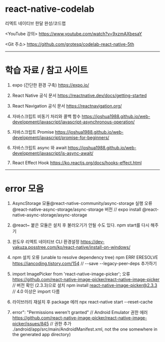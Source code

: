 # react-native-codelab
리엑트 네이티브 한달 완성/코드랩

<YouTube 강의>
https://www.youtube.com/watch?v=9xzmAXbesaY

<Git 주소>
https://github.com/grotesq/codelab-react-native-5th


------

# 학습 자료 / 참고 사이트

1. expo (간단한 환경 구축)
https://expo.io/

2. React Native 공식 문서
https://reactnative.dev/docs/getting-started

3. React Navigation 공식 문서
https://reactnavigation.org/

4. 자바스크립트 비동기 처리와 콜백 함수
https://joshua1988.github.io/web-development/javascript/javascript-asynchronous-operation/

5. 자바스크립트 Promise 
https://joshua1988.github.io/web-development/javascript/promise-for-beginners/ 

6. 자바스크립트 async 와 await
https://joshua1988.github.io/web-development/javascript/js-async-await/  

7. React Effect Hook
https://ko.reactjs.org/docs/hooks-effect.html
------

# error 모음
1. AsyncStorage 모듈@react-native-community/async-storage 실행 오류 
@react-native-async-storage/async-storage 버전 // expo install @react-native-async-storage/async-storage

2. @react~ 붙은 모듈은 설치 후 불러오기가 안될 수도 있다. 
npm start를 다시 해주기

3. 윈도우 리엑트 네이티브 CLI 환경설정
https://dev-yakuza.posstree.com/ko/react-native/install-on-windows/

4. npm 설치 오류 (unable to resolve dependency tree) npm ERR! ERESOLVE 
https://iancoding.tistory.com/154   //   --save --legacy-peer-deps  추가하기

5. import ImagePicker from 'react-native-image-picker'; 오류 
https://github.com/react-native-image-picker/react-native-image-picker // 버전 확인 (2.3.3)으로 설치
npm install react-native-image-picker@2.3.3  // 4.0 이상은 import 다름

6. 라이브러리 재설치 후 package 에러 
npx react-native start --reset-cache

7. error": "Permissions weren't granted" // Android Emulator 권한 에러
https://github.com/react-native-image-picker/react-native-image-picker/issues/845 // 권한 추가
./android/app/src/main/AndroidManifest.xml, not the one somewhere in the generated app directory)

<uses-permission android:name="android.permission.CAMERA" />
<uses-permission android:name="android.permission.READ_EXTERNAL_STORAGE" />
<uses-permission android:name="android.permission.WRITE_EXTERNAL_STORAGE" />
 
